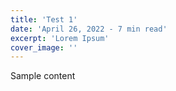 ```yaml
---
title: 'Test 1'
date: 'April 26, 2022 - 7 min read'
excerpt: 'Lorem Ipsum'
cover_image: ''
---
```


Sample content
